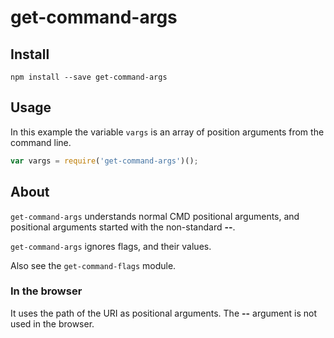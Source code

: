 get-command-args
================

Install
-------

`npm install --save get-command-args`

Usage
-----

In this example the variable `vargs` is an array of position arguments from the command line.

```javascript
var vargs = require('get-command-args')();
```

About
-----

`get-command-args` understands normal CMD positional arguments, and positional arguments started with the non-standard **--**.

`get-command-args` ignores flags, and their values.

Also see the `get-command-flags` module.

### In the browser

It uses the path of the URI as positional arguments. The **--** argument is not used in the browser.
